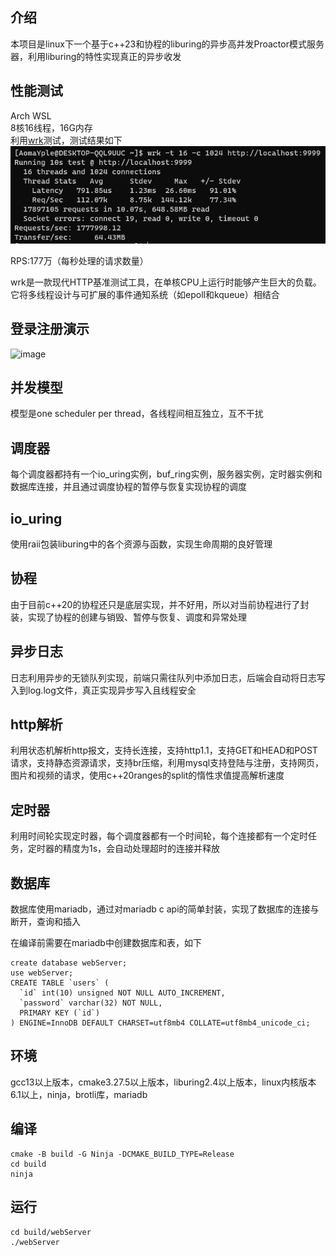 ## 介绍

本项目是linux下一个基于c++23和协程的liburing的异步高并发Proactor模式服务器，利用liburing的特性实现真正的异步收发

## 性能测试

Arch WSL  
8核16线程，16G内存  
利用[wrk](https://github.com/wg/wrk)测试，测试结果如下  
![image](test/test.png)

RPS:177万（每秒处理的请求数量）

wrk是一款现代HTTP基准测试工具，在单核CPU上运行时能够产生巨大的负载。它将多线程设计与可扩展的事件通知系统（如epoll和kqueue）相结合

## 登录注册演示

![image](test/test.gif)

## 并发模型

模型是one scheduler per thread，各线程间相互独立，互不干扰

## 调度器

每个调度器都持有一个io_uring实例，buf_ring实例，服务器实例，定时器实例和数据库连接，并且通过调度协程的暂停与恢复实现协程的调度

## io_uring

使用raii包装liburing中的各个资源与函数，实现生命周期的良好管理

## 协程

由于目前c++20的协程还只是底层实现，并不好用，所以对当前协程进行了封装，实现了协程的创建与销毁、暂停与恢复、调度和异常处理

## 异步日志

日志利用异步的无锁队列实现，前端只需往队列中添加日志，后端会自动将日志写入到log.log文件，真正实现异步写入且线程安全

## http解析

利用状态机解析http报文，支持长连接，支持http1.1，支持GET和HEAD和POST请求，支持静态资源请求，支持br压缩，利用mysql支持登陆与注册，支持网页，图片和视频的请求，使用c++20ranges的split的惰性求值提高解析速度

## 定时器

利用时间轮实现定时器，每个调度器都有一个时间轮，每个连接都有一个定时任务，定时器的精度为1s，会自动处理超时的连接并释放

## 数据库

数据库使用mariadb，通过对mariadb c api的简单封装，实现了数据库的连接与断开，查询和插入

在编译前需要在mariadb中创建数据库和表，如下

```shell
create database webServer;
use webServer;
CREATE TABLE `users` (
  `id` int(10) unsigned NOT NULL AUTO_INCREMENT,
  `password` varchar(32) NOT NULL,
  PRIMARY KEY (`id`)
) ENGINE=InnoDB DEFAULT CHARSET=utf8mb4 COLLATE=utf8mb4_unicode_ci;
```

## 环境

gcc13以上版本，cmake3.27.5以上版本，liburing2.4以上版本，linux内核版本6.1以上，ninja，brotli库，mariadb

## 编译

```shell 
cmake -B build -G Ninja -DCMAKE_BUILD_TYPE=Release
cd build
ninja
```

## 运行

```shell
cd build/webServer
./webServer
```

